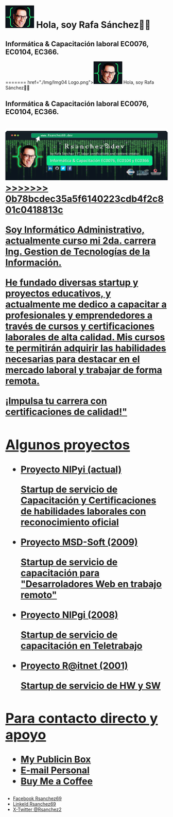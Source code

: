<!DOCTYPE html>
<html>
<!--ENCABEZADO-->
<head>
    <meta charset="UTF-8" />
    <meta http-equiv="X-UA-Compatible" content="IE=edge">
    <meta name="viewport" content="width=, initial-scale=1.0">
<!--TITULO DE LA WEB-->
    <!--<title>RsanchezDev3</title>-->
    <link rel="stylesheet" href="style.css">
    <link href="https://fonts.googleapis.com/css2?family=Roboto&display=swap" rel="stylesheet">
</head>
<!--CUERPO-->
    <body>
<!--IMAGEN DEL LOGO Y 1ERA FRASE-->
        <h1 class="heading-element" dir="auto"><a target="_black" rel="noopener noreferrer nofollow"
<<<<<<< HEAD
        href="./Img/Img04 Logo.png"><img src="./Img/Img04 Logo.png" alt="https://MIPAGINA.com"
                    style="max-width: 100%;"></a> Hola, soy Rafa Sánchez👍🏼
        </h1>
        <h2 class="subtitulo">Informática & Capacitación laboral EC0076, EC0104, EC366.</h2>
<!--IMAGEN CENTRAL-->
=======
                href="./Img/Img04 Logo.png"><img src="./Img/Img04 Logo.png" alt="https://MIPAGINA.com"
                    style="max-width: 100%;"></a> Hola, soy Rafa Sánchez👍🏼
        </h1>
        <h2 class="subtitulo">Informática & Capacitación laboral EC0076, EC0104, EC366.</h2>
        <h1 class="heading-element" dir="auto"><a target="_black" rel="noopener noreferrer nofollow"
                href="./Img/Img01Medium2.png"><img src="./Img/Img01Medium2.png" alt="" 
                    style="max-width: 100%;">
>>>>>>> 0b78bcdec35a5f6140223cdb4f2c801c0418813c
        <!--<img src="./Img/Img01Medium2.png" alt="Imagen de portada">-->
<!--PARRAFO DE LA BIOGRAFÍA PERSONAL-->
        <br>
        <p class="parrafo">Soy Informático Administrativo, actualmente curso mi 2da. carrera Ing. Gestion de Tecnologías de la Información.</p>
        <p class="parrafo">He fundado diversas startup y proyectos educativos, y actualmente me dedico a capacitar a profesionales y
            emprendedores a través de cursos y certificaciones laborales de alta calidad. Mis cursos te permitirán adquirir las habilidades
        necesarias para destacar en el mercado laboral y trabajar de forma remota.</p>
        <p class="parrafo">¡Impulsa tu carrera con certificaciones de calidad!"</p>
        <h2 class="subtitulo">Algunos proyectos</h2>
        <ul>
            <li>Proyecto NIPyi (actual)</li>
                </p>Startup de servicio de Capacitación y Certificaciones de habilidades laborales con reconocimiento oficial</p>
            <li>Proyecto MSD-Soft (2009)</li>
                </p> Startup de servicio de capacitación para "Desarroladores Web en trabajo remoto"</p>
            <li>Proyecto NIPgi (2008)</li>
                </p> Startup de servicio de capacitación en Teletrabajo</p>
            <li>Proyecto R@itnet (2001)</li>
                </p>Startup de servicio de HW y SW</p>
            </li>
        </ul>
        <h2 class="subtitulo">Para contacto directo y apoyo</h2>
        <ul>
            <li> My Publicin Box</li>
            <li> E-mail Personal</li>
            <li> Buy Me a Coffee</li>
        </ul>
<!--PIE DE PAGINA-->
        <footer>
            </h2 Sigueme en mis redes sociales</h2>
            <ul>
                <li>Facebook Rsanchez69</li>
                <li>LinkeId  Rsanchez69</li>
                <li>X-Twitter @Rsanchez2</li>
            </ul>
        </footer>
    </body>
</html>
